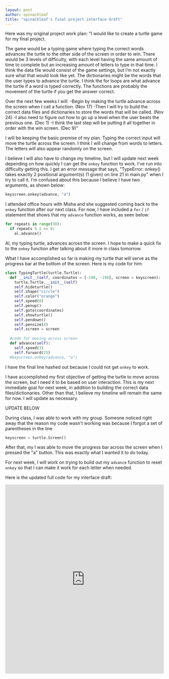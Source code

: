```yaml
---
layout: post
author: spinachleaf
title: "spinachleaf's final project interface draft"
---
```


Here was my original project work plan:
"I would like to create a turtle game for my final project.

The game would be a typing game where typing the correct words advances the turtle to the other side of the screen in order to win. There would be 3 levels of difficulty, with each level having the same amount of time to complete but an increasing amount of letters to type in that time. I think the data file would consist of the game settings, but I’m not exactly sure what that would look like yet. The dictionaries might be the words that the user types to advance the turtle. I think the for loops are what advance the turtle if a word is typed correctly. The functions are probably the movement of the turtle if you get the answer correct.

Over the next few weeks I will: -Begin by making the turtle advance across the screen when I call a function. (Nov 17) -Then I will try to build the correct data files and dictionaries to store the words that will be called. (Nov 24) -I also need to figure out how to go up a level when the user beats the previous one. (Dec 1) -I think the last step will be putting it all together in order with the win screen. (Dec 9)"

I will be keeping the basic premise of my plan. Typing the correct input will move the turtle across the screen. I think I will change from words to letters. The letters will also appear randomly on the screen.

I believe I will also have to change my timeline, but I will update next week depending on how quickly I can get the `onkey` function to work. I've run into difficulty getting this. I get an error message that says, "TypeError: onkey() takes exactly 2 positional argument(s) (1 given) on line 21 in main.py" when I try to call it. I'm confused about this because I believe I have two arguments, as shown below:
```python
keyscreen.onkey(advance, "a")
```
I attended office hours with Misha and she suggested coming back to the `onkey` function after our next class. For now, I have included a `for` / `if` statement that shows that my `advance` function works, as seen below:

```python
for repeats in range(30):
  if repeats % 2 == 0:
    al.advance()
```

Al, my typing turtle, advances across the screen. I hope to make a quick fix to the `onkey` function after talking about it more in class tomorrow.

What I have accomplished so far is making my turtle that will serve as the progress bar at the bottom of the screen. Here is my code for him:
```python
class TypingTurtle(turtle.Turtle):
  def __init__(self, coordinates = [-190, -190], screen = keyscreen):
    turtle.Turtle.__init__(self)
    self.hideturtle()
    self.shape("circle")
    self.color("orange")
    self.speed(0)
    self.penup()
    self.goto(coordinates)
    self.showturtle()
    self.pendown()
    self.pensize(8)
    self.screen = screen
    
  #code for moving across screen
  def advance(self):
    self.speed(3)
    self.forward(25)
  #keyscreen.onkey(advance, "a")
```
I have the final line hashed out because I could not get `onkey` to work.

I have accomplished my first objective of getting the turtle to move across the screen, but I need it to be based on user interaction. This is my next immediate goal for next week, in addition to building the correct data files/dictionaries. 
Other than that, I believe my timeline will remain the same for now. I will update as necessary.

UPDATE BELOW

During class, I was able to work with my group. Someone noticed right away that the reason my code wasn't working was because I forgot a set of parentheses in the line
```python
keyscreen = turtle.Screen()
```
After that, my I was able to move the progress bar across the screen when I pressed the "a" button. This was exactly what I wanted it to do today.

For next week, I will work on trying to build out my `advance` function to reset `onkey` so that I can make it work for each letter when needed.

Here is the updated full code for my interface draft: 
<iframe src="https://trinket.io/embed/python/58448d3ea7" width="100%" height="600" frameborder="0" marginwidth="0" marginheight="0" allowfullscreen></iframe>
